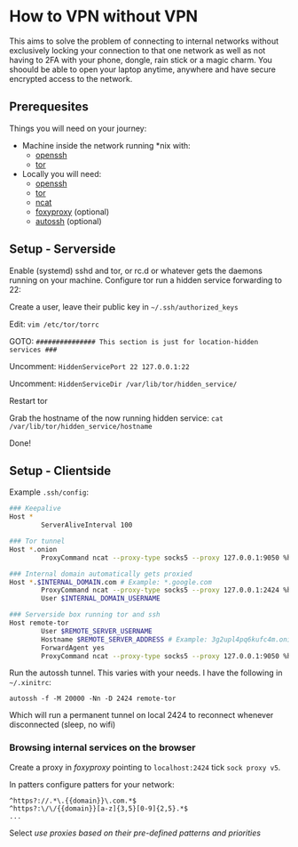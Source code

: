 # How to VPN without VPN
This aims to solve the problem of connecting to internal networks without exclusively locking your connection to that one network as well as not having to 2FA with your phone, dongle, rain stick or a magic charm. You shoould be able to open your laptop anytime, anywhere and have secure encrypted access to the network.

## Prerequesites
Things you will need on your journey:

  - Machine inside the network running *nix with:
      * [openssh](http://www.openssh.com/)
      * [tor](https://www.torproject.org/)
  - Locally you will need: 
      * [openssh](http://www.openssh.com/)
      * [tor](https://www.torproject.org/)
      * [ncat](https://nmap.org/ncat/)
      * [foxyproxy](http://getfoxyproxy.org/) (optional)
      * [autossh](http://www.harding.motd.ca/autossh/) (optional)

## Setup - Serverside
Enable (systemd) sshd and tor, or rc.d or whatever gets the daemons running on your machine. Configure tor run a hidden service forwarding to 22:

Create a user, leave their public key in `~/.ssh/authorized_keys`

Edit: `vim /etc/tor/torrc`

GOTO: `############### This section is just for location-hidden services ###`

Uncomment: `HiddenServicePort 22 127.0.0.1:22`

Uncomment: `HiddenServiceDir /var/lib/tor/hidden_service/`

Restart tor

Grab the hostname of the now running hidden service: `cat /var/lib/tor/hidden_service/hostname`

Done!

## Setup - Clientside
Example `.ssh/config`:
```sh
### Keepalive
Host *
        ServerAliveInterval 100

### Tor tunnel
Host *.onion
        ProxyCommand ncat --proxy-type socks5 --proxy 127.0.0.1:9050 %h %p

### Internal domain automatically gets proxied
Host *.$INTERNAL_DOMAIN.com # Example: *.google.com
        ProxyCommand ncat --proxy-type socks5 --proxy 127.0.0.1:2424 %h %p
        User $INTERNAL_DOMAIN_USERNAME

### Serverside box running tor and ssh
Host remote-tor
        User $REMOTE_SERVER_USERNAME
        Hostname $REMOTE_SERVER_ADDRESS # Example: 3g2upl4pq6kufc4m.onion
        ForwardAgent yes
        ProxyCommand ncat --proxy-type socks5 --proxy 127.0.0.1:9050 %h %p
```

Run the autossh tunnel. This varies with your needs. I have the following in `~/.xinitrc`:

`autossh -f -M 20000 -Nn -D 2424 remote-tor`

Which will run a permanent tunnel on local 2424 to reconnect whenever disconnected (sleep, no wifi)

### Browsing internal services on the browser 

Create a proxy in *foxyproxy* pointing to `localhost:2424` tick `sock proxy v5`.

In patters configure patters for your network:

```
^https?://.*\.{{domain}}\.com.*$
^https?:\/\/{{domain}}[a-z]{3,5}[0-9]{2,5}.*$
...
```
Select *use proxies based on their pre-defined patterns and priorities*

